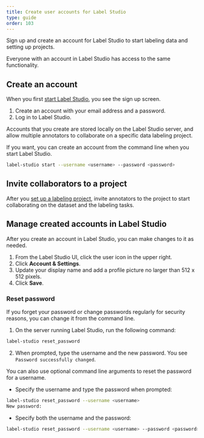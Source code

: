 ```yaml
---
title: Create user accounts for Label Studio
type: guide
order: 103
---
```


Sign up and create an account for Label Studio to start labeling data and setting up projects. 

Everyone with an account in Label Studio has access to the same functionality. 

## Create an account

When you first [start Label Studio](start.html), you see the sign up screen. 

1. Create an account with your email address and a password. 
2. Log in to Label Studio.

Accounts that you create are stored locally on the Label Studio server, and allow multiple annotators to collaborate on a specific data labeling project.

If you want, you can create an account from the command line when you start Label Studio.
```bash
label-studio start --username <username> --password <password>
```

## Invite collaborators to a project

After you [set up a labeling project](setup.html), invite annotators to the project to start collaborating on the dataset and the labeling tasks. 

## Manage created accounts in Label Studio
After you create an account in Label Studio, you can make changes to it as needed.

1. From the Label Studio UI, click the user icon in the upper right.
2. Click **Account & Settings**.
3. Update your display name and add a profile picture no larger than 512 x 512 pixels. 
4. Click **Save**. 


### Reset password
If you forget your password or change passwords regularly for security reasons, you can change it from the command line.

1. On the server running Label Studio, run the following command: 
```bash
label-studio reset_password
```
2. When prompted, type the username and the new password. You see `Password successfully changed`.

You can also use optional command line arguments to reset the password for a username.

- Specify the username and type the password when prompted: 
```bash
label-studio reset_password --username <username>
New password:
```
- Specify both the username and the password:
```bash
label-studio reset_password --username <username> --password <password>
```


